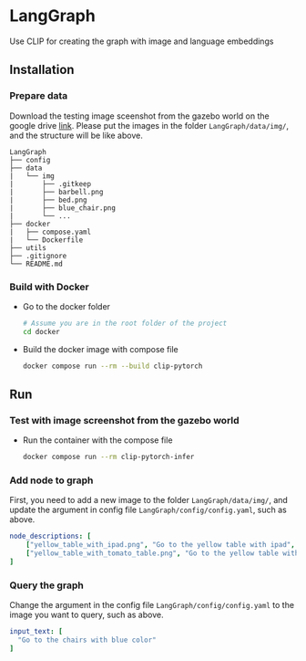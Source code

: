 # LangGraph

Use CLIP for creating the graph with image and language embeddings

## Installation

### Prepare data

Download the testing image sceenshot from the gazebo world on the google drive [link](https://drive.google.com/drive/u/1/folders/1JCm88xQY8XugXqoJuo6_jMQ8Cx_p8gx_).
Please put the images in the folder `LangGraph/data/img/`, and the structure will be like above.

```
LangGraph
├── config
├── data
|   └── img
|       ├── .gitkeep
|       ├── barbell.png
|       ├── bed.png
|       ├── blue_chair.png
|       └── ...
├── docker
|   ├── compose.yaml
|   └── Dockerfile
├── utils
├── .gitignore
└── README.md
```

### Build with Docker

- Go to the docker folder
    ```bash
    # Assume you are in the root folder of the project
    cd docker
    ```
- Build the docker image with compose file
    ```bash
    docker compose run --rm --build clip-pytorch
    ```
## Run

### Test with image screenshot from the gazebo world

- Run the container with the compose file
    ```bash
    docker compose run --rm clip-pytorch-infer
    ```

### Add node to graph

First, you need to add a new image to the folder `LangGraph/data/img/`, and update the argument in config file `LangGraph/config/config.yaml`, such as above.

```yaml
node_descriptions: [
    ["yellow_table_with_ipad.png", "Go to the yellow table with ipad", [0., 0.]],
    ["yellow_table_with_tomato_table.png", "Go to the yellow table with tomato picture", [0., 0.]],
]
```

### Query the graph

Change the argument in the config file `LangGraph/config/config.yaml` to the image you want to query, such as above.

```yaml
input_text: [
  "Go to the chairs with blue color"
]
```